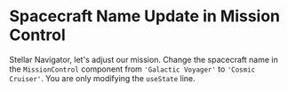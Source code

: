 # Spacecraft Name Update in Mission Control

Stellar Navigator, let's adjust our mission. Change the spacecraft name in the `MissionControl` component from `'Galactic Voyager'` to `'Cosmic Cruiser'`. You are only modifying the `useState` line.